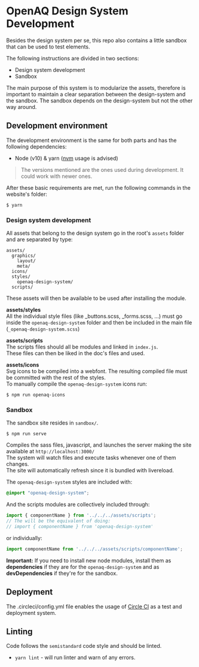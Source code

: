 # OpenAQ Design System Development

Besides the design system per se, this repo also contains a little sandbox that can be used to test elements.  

The following instructions are divided in two sections:
- Design system development
- Sandbox

The main purpose of this system is to modularize the assets, therefore is important to maintain a clear separation between the design-system and the sandbox. The sandbox depends on the design-system but not the other way around.

## Development environment
The development environment is the same for both parts and has the following dependencies:

- Node (v10) & yarn ([nvm](https://github.com/creationix/nvm) usage is advised)

> The versions mentioned are the ones used during development. It could work with newer ones.

After these basic requirements are met, run the following commands in the website's folder:
```
$ yarn
```

### Design system development
All assets that belong to the design system go in the root's `assets` folder and are separated by type:
```
assets/
  graphics/
    layout/
    meta/
  icons/
  styles/
    openaq-design-system/
  scripts/
```
These assets will then be available to be used after installing the module.

**assets/styles**  
All the individual style files (like _buttons.scss, _forms.scss, ...) must go inside the `openaq-design-system` folder and then be included in the main file (`_openaq-design-system.scss`)

**assets/scripts**  
The scripts files should all be modules and linked in `index.js`.  
These files can then be liked in the doc's files and used.

**assets/icons**  
Svg icons to be compiled into a webfont. The resulting compiled file must be committed with the rest of the styles.  
To manually compile the `openaq-design-system` icons run:
```
$ npm run openaq-icons
```

### Sandbox
The sandbox site resides in `sandbox/`.

```
$ npm run serve
```
Compiles the sass files, javascript, and launches the server making the site available at `http://localhost:3000/`  
The system will watch files and execute tasks whenever one of them changes.  
The site will automatically refresh since it is bundled with livereload.


The `openaq-design-system` styles are included with:
```scss
@import "openaq-design-system";
```

And the scripts modules are collectively included through:
```js
import { componentName } from '../../../assets/scripts';
// The will be the equivalent of doing:
// import { componentName } from 'openaq-design-system'
```

or individually:
```js
import componentName from '../../../assets/scripts/componentName';
```

**Important:** If you need to install new node modules, install them as **dependencies** if they are for the `openaq-design-system` and as **devDependencies** if they're for the sandbox.

## Deployment
The .circleci/config.yml file enables the usage of [Circle CI](http://circleci.com/) as a test and deployment system.

## Linting
Code follows the `semistandard` code style and should be linted.
- `yarn lint` - will run linter and warn of any errors.
